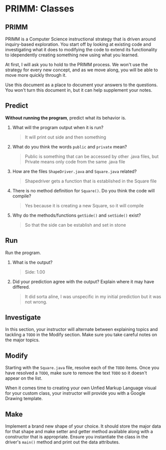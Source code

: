 # PRIMM: Classes

## PRIMM
PRIMM is a Computer Science instructional strategy that is driven around inquiry-based exploration. You start off by looking at existing code and investigating what it does to modifying the code to extend its functionality to idependently creating something new using what you learned.

At first, I will ask you to hold to the PRIMM process. We won't use the strategy for every new concept, and as we move along, you will be able to move more quickly through it.

Use this document as a place to document your answers to the questions. You won't turn this document in, but
it can help supplement your notes.

## Predict
**Without running the program**, predict what its behavior is.

1. What will the program output when it is run?
    >  It will print out side and then something
2. What do you think the words `public` and `private` mean?
    >  Public is something that can be accessed by other .java files, but Private means only code from the same .java file
3. How are the files `ShapeDriver.java` and `Square.java` related? 
    >  Shapedriver gets a function that is established in the Square file
4. There is no method definition for `Square()`. Do you think the code will compile? 
    > Yes because it is creating a new Square, so it will compile
5. Why do the methods/functions `getSide()` and `setSide()` exist? 
    > So that the side can be establish and set in stone

## Run
Run the program. 
1. What is the output?
    > Side: 1.00

2. Did your prediction agree with the output? Explain where it may have differed.
    > It did sorta aline, I was unspecific in my initial prediction but it was not wrong.

## Investigate
In this section, your instructor will alternate between explaining topics and tackling a `TODO` in the Modify section.
Make sure you take careful notes on the major topics.

## Modify
Starting with the `Square.java` file, resolve each of the `TODO` items. 
Once you have resolved a `TODO`, make sure to remove the text `TODO` so it doesn't 
appear on the list.

When it comes time to creating your own Unfied Markup Language visual for your custom class,
your instructor will provide you with a Google Drawing template.

## Make
Implement a brand new shape of your choice. It should store the major data for that shape and make
setter and getter method available along with a constructor that is appropriate.
Ensure you instantiate the class in the driver's `main()` method and print out the data attributes.
